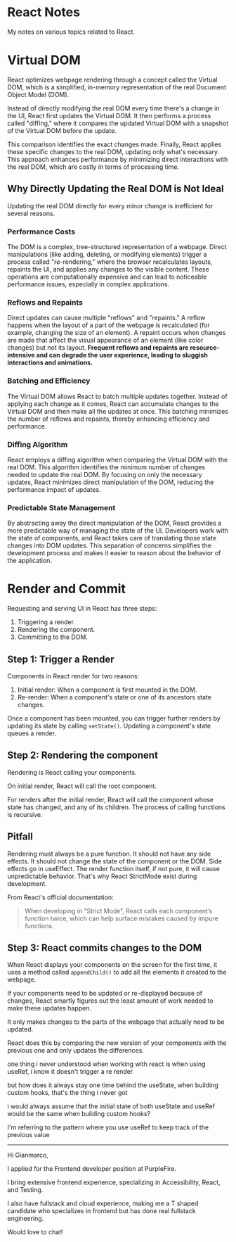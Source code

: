 # React Notes

My notes on various topics related to React.

# Virtual DOM

React optimizes webpage rendering through a concept called the Virtual DOM, which is a simplified, in-memory representation of the real Document Object Model (DOM).

Instead of directly modifying the real DOM every time there's a change in the UI, React first updates the Virtual DOM. It then performs a process called "diffing," where it compares the updated Virtual DOM with a snapshot of the Virtual DOM before the update.

This comparison identifies the exact changes made. Finally, React applies these specific changes to the real DOM, updating only what's necessary. This approach enhances performance by minimizing direct interactions with the real DOM, which are costly in terms of processing time.

## Why Directly Updating the Real DOM is Not Ideal

Updating the real DOM directly for every minor change is inefficient for several reasons.

### Performance Costs

The DOM is a complex, tree-structured representation of a webpage. Direct manipulations (like adding, deleting, or modifying elements) trigger a process called "re-rendering," where the browser recalculates layouts, repaints the UI, and applies any changes to the visible content. These operations are computationally expensive and can lead to noticeable performance issues, especially in complex applications.

### Reflows and Repaints

Direct updates can cause multiple "reflows" and "repaints." A reflow happens when the layout of a part of the webpage is recalculated (for example, changing the size of an element). A repaint occurs when changes are made that affect the visual appearance of an element (like color changes) but not its layout. **Frequent reflows and repaints are resource-intensive and can degrade the user experience, leading to sluggish interactions and animations.**

### Batching and Efficiency

The Virtual DOM allows React to batch multiple updates together. Instead of applying each change as it comes, React can accumulate changes to the Virtual DOM and then make all the updates at once. This batching minimizes the number of reflows and repaints, thereby enhancing efficiency and performance.

### Diffing Algorithm

React employs a diffing algorithm when comparing the Virtual DOM with the real DOM. This algorithm identifies the minimum number of changes needed to update the real DOM. By focusing on only the necessary updates, React minimizes direct manipulation of the DOM, reducing the performance impact of updates.

### Predictable State Management

By abstracting away the direct manipulation of the DOM, React provides a more predictable way of managing the state of the UI. Developers work with the state of components, and React takes care of translating those state changes into DOM updates. This separation of concerns simplifies the development process and makes it easier to reason about the behavior of the application.

# Render and Commit

Requesting and serving UI in React has three steps:

1. Triggering a render.
2. Rendering the component.
3. Committing to the DOM.

## Step 1: Trigger a Render

Components in React render for two reasons:

1. Initial render: When a component is first mounted in the DOM.
2. Re-render: When a component's state or one of its ancestors state changes.

Once a component has been mounted, you can trigger further renders by updating its state by calling `setState()`. Updating a component's state queues a render.

## Step 2: Rendering the component

Rendering is React calling your components.

On initial render, React will call the root component.

For renders after the initial render, React will call the component whose state has changed, and any of its children. The process of calling functions is recursive.

## Pitfall

Rendering must always be a pure function. It should not have any side effects. It should not change the state of the component or the DOM. Side effects go in useEffect. The render function itself, if not pure, it will cause unpredictable behavior. That's why React StrictMode exist during development.

From React's official documentation:

> When developing in “Strict Mode”, React calls each component’s function twice, which can help surface mistakes caused by impure functions.

## Step 3: React commits changes to the DOM

When React displays your components on the screen for the first time, it uses a method called `appendChild()` to add all the elements it created to the webpage.

If your components need to be updated or re-displayed because of changes, React smartly figures out the least amount of work needed to make these updates happen.

It only makes changes to the parts of the webpage that actually need to be updated.

React does this by comparing the new version of your components with the previous one and only updates the differences.

one thing i never understood when working with react is when using useRef, i know it doesn't trigger a re render

but how does it always stay one time behind the useState, when building custom hooks, that's the thing i never got

i would always assume that the initial state of both useState and useRef would be the same when building custom hooks?

I'm referring to the pattern where you use useRef to keep track of the previous value

---

Hi Gianmarco,

I applied for the Frontend developer position at PurpleFire.

I bring extensive frontend experience, specializing in Accessibility, React, and Testing.

I also have fullstack and cloud experience, making me a T shaped candidate who specializes in frontend but has done real fullstack engineering.

Would love to chat!
